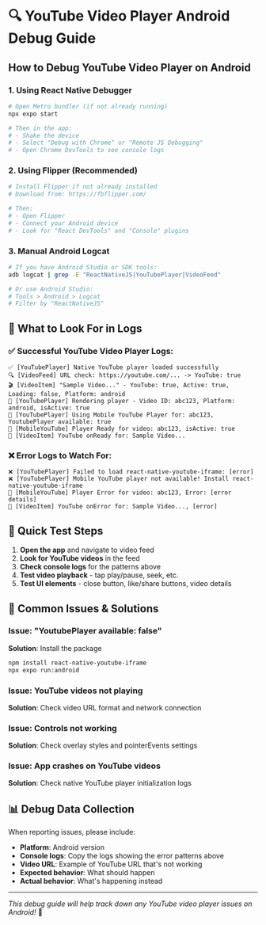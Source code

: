 # 🔍 YouTube Video Player Android Debug Guide

## How to Debug YouTube Video Player on Android

### 1. **Using React Native Debugger**
```bash
# Open Metro bundler (if not already running)
npx expo start

# Then in the app:
# - Shake the device
# - Select "Debug with Chrome" or "Remote JS Debugging"
# - Open Chrome DevTools to see console logs
```

### 2. **Using Flipper (Recommended)**
```bash
# Install Flipper if not already installed
# Download from: https://fbflipper.com/

# Then:
# - Open Flipper
# - Connect your Android device
# - Look for "React DevTools" and "Console" plugins
```

### 3. **Manual Android Logcat**
```bash
# If you have Android Studio or SDK tools:
adb logcat | grep -E "ReactNativeJS|YouTubePlayer|VideoFeed"

# Or use Android Studio:
# Tools > Android > Logcat
# Filter by "ReactNativeJS"
```

## 📱 What to Look For in Logs

### ✅ Successful YouTube Video Player Logs:
```
✅ [YouTubePlayer] Native YouTube player loaded successfully
🔍 [VideoFeed] URL check: https://youtube.com/... -> YouTube: true
🎬 [VideoItem] "Sample Video..." - YouTube: true, Active: true, Loading: false, Platform: android
🎥 [YouTubePlayer] Rendering player - Video ID: abc123, Platform: android, isActive: true
📱 [YouTubePlayer] Using Mobile YouTube Player for: abc123, YoutubePlayer available: true
📱 [MobileYouTube] Player Ready for video: abc123, isActive: true
📱 [VideoItem] YouTube onReady for: Sample Video...
```

### ❌ Error Logs to Watch For:
```
❌ [YouTubePlayer] Failed to load react-native-youtube-iframe: [error]
❌ [YouTubePlayer] Mobile YouTube player not available! Install react-native-youtube-iframe
📱 [MobileYouTube] Player Error for video: abc123, Error: [error details]
📱 [VideoItem] YouTube onError for: Sample Video..., [error]
```

## 🚀 Quick Test Steps

1. **Open the app** and navigate to video feed
2. **Look for YouTube videos** in the feed 
3. **Check console logs** for the patterns above
4. **Test video playback** - tap play/pause, seek, etc.
5. **Test UI elements** - close button, like/share buttons, video details

## 🔧 Common Issues & Solutions

### Issue: "YoutubePlayer available: false"
**Solution**: Install the package
```bash
npm install react-native-youtube-iframe
npx expo run:android
```

### Issue: YouTube videos not playing
**Solution**: Check video URL format and network connection

### Issue: Controls not working
**Solution**: Check overlay styles and pointerEvents settings

### Issue: App crashes on YouTube videos
**Solution**: Check native YouTube player initialization logs

## 📊 Debug Data Collection

When reporting issues, please include:
- **Platform**: Android version
- **Console logs**: Copy the logs showing the error patterns above
- **Video URL**: Example of YouTube URL that's not working
- **Expected behavior**: What should happen
- **Actual behavior**: What's happening instead

---
*This debug guide will help track down any YouTube video player issues on Android!* 🎯